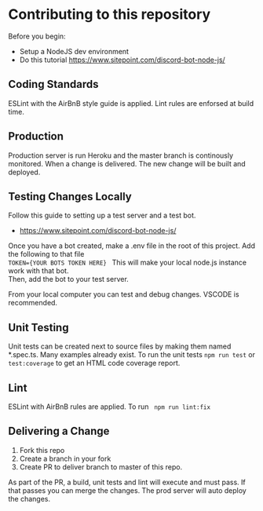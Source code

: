 # Contributing to this repository

Before you begin:
- Setup a NodeJS dev environment
-  Do this tutorial https://www.sitepoint.com/discord-bot-node-js/

## Coding Standards
ESLint with the AirBnB style guide is applied.  Lint rules are enforsed at build time.

## Production
Production server is run Heroku and the master branch is continously monitored. When a change is delivered. The new change will be built and deployed.

## Testing Changes Locally
Follow this guide to setting up a test server and a test bot. 
- https://www.sitepoint.com/discord-bot-node-js/

Once you have a bot created, make a .env file in the root of this project. Add the following to that file <br>
``` TOKEN={YOUR BOTS TOKEN HERE}  ```
This will make your local node.js instance work with that bot.  
Then, add the bot to your test server. 

From your local computer you can test and debug changes.  VSCODE is recommended.

## Unit Testing
Unit tests can be created next to source files by making them named *.spec.ts.  Many examples already exist.  To run the unit tests `npm run test` or `test:coverage` to get an HTML code coverage report.

## Lint
ESLint with AirBnB rules are applied.  To run
``` npm run lint:fix```

## Delivering a Change
1. Fork this repo
1. Create a branch in your fork
1. Create PR to deliver branch to master of this repo.

As part of the PR, a build, unit tests and lint will execute and must pass.  If that passes you can merge the changes.  The prod server will auto deploy the changes.


